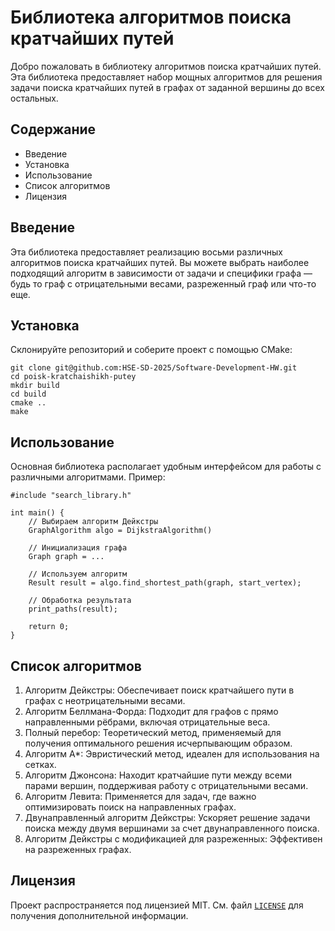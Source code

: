 # Библиотека алгоритмов поиска кратчайших путей

Добро пожаловать в библиотеку алгоритмов поиска кратчайших путей. Эта библиотека предоставляет набор мощных алгоритмов для решения задачи поиска кратчайших путей в графах от заданной вершины до всех остальных.

## Содержание

- Введение
- Установка
- Использование
- Список алгоритмов
- Лицензия

## Введение

Эта библиотека предоставляет реализацию восьми различных алгоритмов поиска кратчайших путей. Вы можете выбрать наиболее подходящий алгоритм в зависимости от задачи и специфики графа — будь то граф с отрицательными весами, разреженный граф или что-то еще.

## Установка

Склонируйте репозиторий и соберите проект с помощью CMake:
```
git clone git@github.com:HSE-SD-2025/Software-Development-HW.git
cd poisk-kratchaishikh-putey
mkdir build
cd build
cmake ..
make
```
## Использование

Основная библиотека располагает удобным интерфейсом для работы с различными алгоритмами. Пример:
```
#include "search_library.h"

int main() {
    // Выбираем алгоритм Дейкстры
    GraphAlgorithm algo = DijkstraAlgorithm()

    // Инициализация графа
    Graph graph = ...

    // Используем алгоритм
    Result result = algo.find_shortest_path(graph, start_vertex);

    // Обработка результата
    print_paths(result);

    return 0;
}
```

## Список алгоритмов

1. Алгоритм Дейкстры: Обеспечивает поиск кратчайшего пути в графах с неотрицательными весами.
2. Алгоритм Беллмана-Форда: Подходит для графов с прямо направленными рёбрами, включая отрицательные веса.
3. Полный перебор: Теоретический метод, применяемый для получения оптимального решения исчерпывающим образом.
4. Алгоритм A*: Эвристический метод, идеален для использования на сетках.
5. Алгоритм Джонсона: Находит кратчайшие пути между всеми парами вершин, поддерживая работу с отрицательными весами.
6. Алгоритм Левита: Применяется для задач, где важно оптимизировать поиск на направленных графах.
7. Двунаправленный алгоритм Дейкстры: Ускоряет решение задачи поиска между двумя вершинами за счет двунаправленного поиска.
8. Алгоритм Дейкстры с модификацией для разреженных: Эффективен на разреженных графах.

## Лицензия

Проект распространяется под лицензией MIT. См. файл [`LICENSE`](LICENSE) для получения дополнительной информации.
